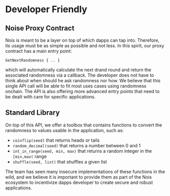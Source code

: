 # Developer Friendly

## Noise Proxy Contract

Nois is meant to be a layer on top of which dapps can tap into. Therefore, its usage must be as simple as possible and not less.
In this spirit, our proxy contract has a main entry point:

```
GetNextRandomness { .. }
```

which will automatically calculate the next drand round and return the associated randomness via a callback.
The developer does not have to think about when should he ask randomness nor how. We believe that this single API call
will be able to fit most uses cases using randomness onchain.
The API is also offering more advanced entry points that need to be dealt with care for specific applications.

## Standard Library

On top of this API, we offer a toolbox that contains functions
to convert the randomness to values usable in the application, such as:

- `coinflip(seed)` that returns heads or tails
- `random_decimal(seed)` that returns a number between 0 and 1
- `int_in_range(seed, min, max)` that returns a random integer in the `[min,max(` range
- `shuffle(seed, list)` that shuffles a given list

The team has seen many insecure implementations of these functions in the wild, and we believe it is important to provide
them as part of the Nois ecosystem to incentivize dapps developer to create secure and robust applications.
